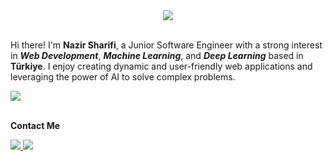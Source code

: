 <div id="header" align="center">
  <img src="https://github.com/nazir20/nazir20/assets/66849567/877099be-0587-4e45-b575-fbcf59e16702"/>
</div>
<br>
<p>Hi there! I'm <b>Nazir Sharifi</b>, a Junior Software Engineer with a strong interest in <b><i>Web Development</i></b>, <b><i>Machine Learning</i></b>, and <b><i>Deep Learning</i></b> based in <b>Türkiye</b>. I enjoy creating dynamic and user-friendly web applications and leveraging the power of AI to solve complex problems.</p>

<div align="left">
  <a href="https://skillicons.dev">
    <img src="https://skillicons.dev/icons?i=c,js,python,php,html,css,sass,bootstrap,js,jquery,react,git,postman,gitlab,github,arduino,wordpress,nodejs,symfony,flask,mysql,mongodb" />
</a>
</div>
<br>

**Contact Me**
<div id="badges">
    <a href="https://www.linkedin.com/in/nazir-sharifi-783ba0197/" target="_blank">
      <img src="https://skillicons.dev/icons?i=linkedin" />
    </a>
    <a href="https://www.instagram.com/nazirsharifi_/" target="_blank">
      <img src="https://skillicons.dev/icons?i=instagram" />
    </a>
</div>

